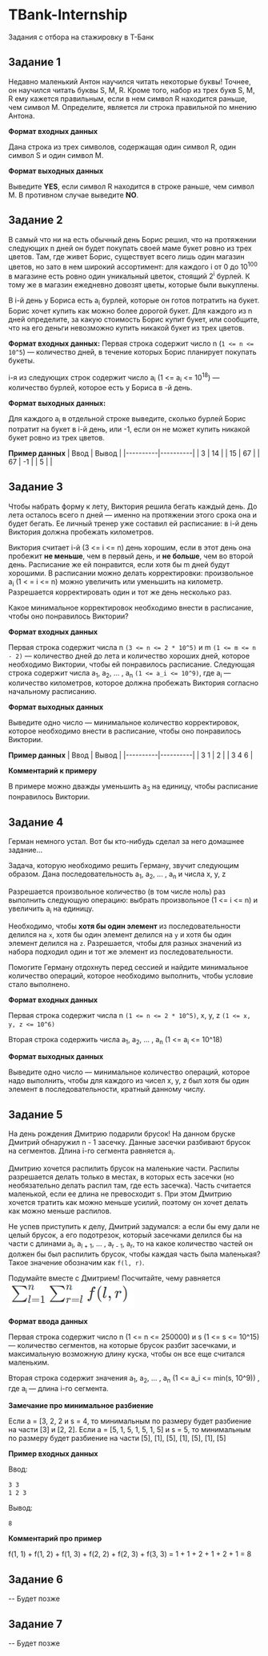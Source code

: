 # TBank-Internship
Задания с отбора на стажировку в Т-Банк


## Задание 1
Недавно маленький Антон научился читать некоторые буквы! Точнее, он научился читать буквы S, M, R.
Кроме того, набор из трех букв S, M, R ему кажется правильным, если в нем символ R находится раньше, чем символ M.
Определите, является ли строка  правильной по мнению Антона.

**Формат входных данных**

Дана строка  из трех символов, содержащая один символ R, один символ S и один символ M.

**Формат выходных данных**

Выведите **YES**, если символ R находится в строке раньше, чем символ M. В противном случае выведите **NO**.

## Задание 2
В самый что ни на есть обычный день Борис решил, что на протяжении следующих n дней он будет покупать своей маме букет ровно из трех цветов. Там, где живет Борис, существует всего лишь один магазин цветов, но зато в нем широкий ассортимент: для каждого i от 0 до 10<sup>100</sup> в магазине есть ровно один уникальный цветок, стоящий 2<sup>i</sup> бурлей. К тому же в магазин ежедневно довозят цветы, которые были выкуплены.

В i-й день у Бориса есть a<sub>i</sub> бурлей, которые он готов потратить на букет. Борис хочет купить как можно более дорогой букет. Для каждого из n дней определите, за какую стоимость Борис купит букет, или сообщите, что на его деньги невозможно купить никакой букет из трех цветов.

**Формат входных данных:**
Первая строка содержит число n (`1 <= n <= 10^5`)  — количество дней, в течение которых Борис планирует покупать букеты.

i-я из следующих  строк содержит число a<sub>i</sub> (1 <= a<sub>i</sub> <= 10<sup>18</sup>) — количество бурлей, которое есть у Бориса в -й день.

**Формат выходных данных:**

Для каждого a<sub>i</sub> в отдельной строке выведите, сколько бурлей Борис потратит на букет в i-й день, или -1, если он не может купить никакой букет ровно из трех цветов.

**Пример данных**
| Ввод | Вывод |
|----------|----------|
| 3 | 14   |
| 15   | 67   |
| 67  | -1   |
| 5  |   |

## Задание 3
Чтобы набрать форму к лету, Виктория решила бегать каждый день. До лета осталось всего n дней — именно на протяжении этого срока она и будет бегать. Ее личный тренер уже составил ей расписание: в i-й день Виктория должна пробежать  километров.

Виктория считает i-й (3 <= i <= n) день хорошим, если в этот день она пробежит **не меньше**, чем в первый день, и **не больше**, чем во второй день. Расписание же ей понравится, если хотя бы m дней будут хорошими. В расписании можно делать корректировки: произвольное a<sub>i</sub> (1 < = i <= n) можно увеличить или уменьшить на  километр. Разрешается корректировать один и тот же день несколько раз.

Какое минимальное корректировок необходимо внести в расписание, чтобы оно понравилось Виктории?

**Формат входных данных**

Первая строка содержит числа n `(3 <= n <= 2 * 10^5)`  и m `(1 <= m <= n - 2)`  — количество дней до лета и количество хороших дней, которое необходимо Виктории, чтобы ей понравилось расписание.
Следующая строка содержит числа a<sub>1</sub>, a<sub>2</sub>, ... , a<sub>n</sub> `(1 <= a_i <= 10^9)`, где a<sub>i</sub> — количество километров, которое должна пробежать Виктория согласно начальному расписанию.

**Формат выходных данных**

Выведите одно число — минимальное количество корректировок, которое необходимо внести в расписание, чтобы оно понравилось Виктории.

**Пример данных**
| Ввод | Вывод |
|----------|----------|
| 3 1 | 2   |
| 3 4 6  |


**Комментарий к примеру**

В примере можно дважды уменьшить  a<sub>3</sub> на единицу, чтобы расписание понравилось Виктории.


## Задание 4
Герман немного устал. Вот бы кто-нибудь сделал за него домашнее задание...

Задача, которую необходимо решить Герману, звучит следующим образом. Дана последовательность a<sub>1</sub>, a<sub>2</sub>, ... , a<sub>n</sub> и числа x, y, z

Разрешается произвольное количество (в том числе ноль) раз выполнить следующую операцию: выбрать произвольное (1 <= i <= n)  и увеличить a<sub>i</sub> на единицу.

Необходимо, чтобы **хотя бы один элемент** из последовательности делился на `x`, хотя бы один элемент делился на `y` и хотя бы один элемент делился на `z`. Разрешается, чтобы для разных значений из набора  подходил один и тот же элемент из последовательности.

Помогите Герману отдохнуть перед сессией и найдите минимальное количество операций, которое необходимо выполнить, чтобы условие стало выполнено.

**Формат входных данных**

Первая строка содержит числа n `(1 <= n <= 2 * 10^5)`, x, y, z `(1 <= x, y, z <= 10^6)`

Вторая строка содержить числа a<sub>1</sub>, a<sub>2</sub>, ... , a<sub>n</sub> (1 <= a<sub>i</sub> <= 10^18)

**Формат выходных данных**

Выведите одно число — минимальное количество операций, которое надо выполнить, чтобы для каждого из чисел x, y, z был хотя бы один элемент в последовательности, кратный данному числу.


## Задание 5
На день рождения Дмитрию подарили брусок! На данном бруске Дмитрий обнаружил n - 1 засечку. Данные засечки разбивают брусок на  сегментов. Длина i-го сегмента равняется a<sub>i</sub>.

Дмитрию хочется распилить брусок на маленькие части. Распилы разрешается делать только в местах, в которых есть засечки (но необязательно делать распил там, где есть засечка). Часть считается маленькой, если ее длина не превосходит s. При этом Дмитрию хочется тратить как можно меньше усилий, поэтому он хочет делать как можно меньше распилов.

Не успев приступить к делу, Дмитрий задумался: а если бы ему дали не целый брусок, а его подотрезок, который засечками делился бы на части с длинами a<sub>l</sub>, a<sub>l + 1</sub>, ... , a<sub>r - 1</sub>, a<sub>r</sub>, то на какое количество частей он должен бы был распилить брусок, чтобы каждая часть была маленькая? Такое значение обозначим как `f(l, r)`.

Подумайте вместе с Дмитрием! Посчитайте, чему равняется  
![](image.png)

**Формат ввода данных**

Первая строка содержит число n (1 <= n <= 250000) и s (1 <= s <= 10^15)  — количество сегментов, на которые брусок разбит засечками, и максимальную возможную длину куска, чтобы он все еще считался маленьким.

Вторая строка содержит значения a<sub>1</sub>, a<sub>2</sub>, ... , a<sub>n</sub> (1 <= a_i <= min(s, 10^9))  , где a<sub>i</sub> — длина i-го сегмента.

**Замечание про минимальное разбиение**

Если a = [3, 2, 2 и s = 4, то минимальным по размеру будет разбиение на части [3] и [2, 2]. 
Если a = [5, 1, 5, 1, 5, 1, 5] и s = 5, то минимальным по размеру будет разбиение на части [5], [1], [5], [1], [5], [1], [5] 

**Пример входных данных**

Ввод:

```
3 3 
1 2 3
```
Вывод:
```
8
```


**Комментарий про пример**

f(1, 1) + f(1, 2) + f(1, 3) + f(2, 2) + f(2, 3) + f(3, 3) = 1 + 1 + 2 + 1 + 2 + 1 = 8


## Задание 6
-- Будет позже

## Задание 7
-- Будет позже
